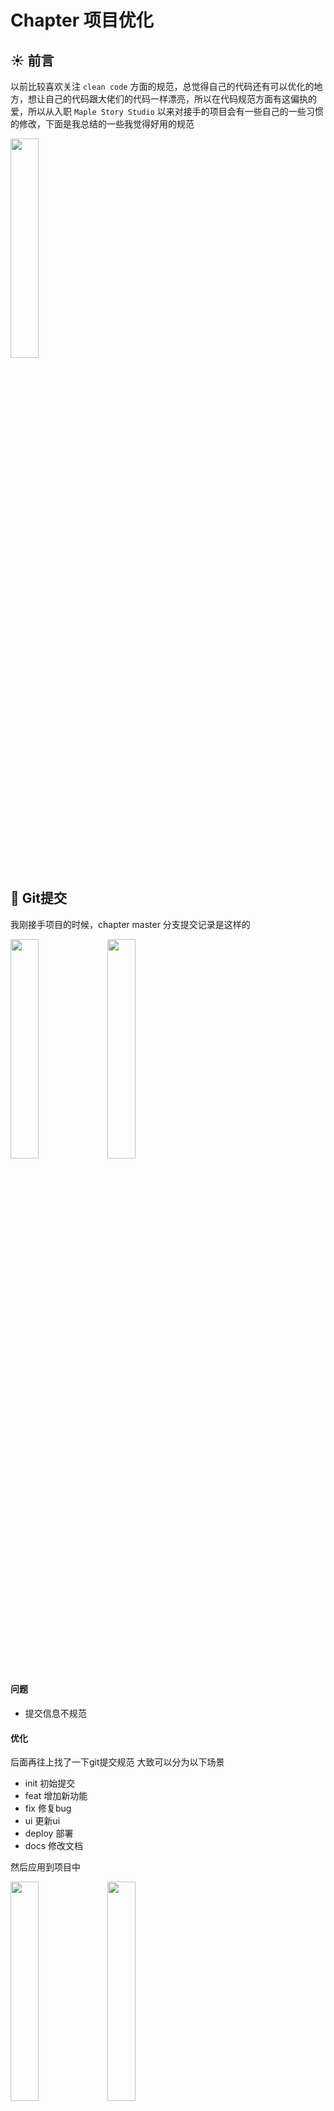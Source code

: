 # Chapter 项目优化

## ☀️ 前言

以前比较喜欢关注 `clean code` 方面的规范，总觉得自己的代码还有可以优化的地方，想让自己的代码跟大佬们的代码一样漂亮，所以在代码规范方面有这偏执的爱，所以从入职 `Maple Story Studio` 以来对接手的项目会有一些自己的一些习惯的修改，下面是我总结的一些我觉得好用的规范

<img class="zoom-custom-imgs  emoji" src="./images/emoji1.png" width="30%" >


## 🔗 Git提交

我刚接手项目的时候，chapter master 分支提交记录是这样的 

<img class="zoom-custom-imgs" src="./images/1.png" width="30%" >
<img class="zoom-custom-imgs" src="./images/2.png" width="30%">

#### 问题

- 提交信息不规范

#### 优化

后面再往上找了一下git提交规范 大致可以分为以下场景 

- init    初始提交
- feat    增加新功能
- fix     修复bug
- ui      更新ui
- deploy  部署
- docs    修改文档

然后应用到项目中

<img class="zoom-custom-imgs" src="./images/3.png" width="30%">
<img class="zoom-custom-imgs" src="./images/4.png" width="30%">


扩展: 

[commitizen + husky 规范git提交信息](https://juejin.cn/post/6844904025868271629#heading-3)

[前端工程化实践 - 多人开发分支管理、Git记录提交规范（二）](https://juejin.cn/post/6975811088818372615#heading-14)

[conventional commit types](https://github.com/commitizen/conventional-commit-types/blob/master/index.json)

## 📂 入口模块化

<img class="zoom-custom-imgs" src="./images/1.gif" width="30%" height="650px">

这是刚拿到项目 page 目录的文件夹，一共 90 个文件夹和 7个文件，再看看项目的导航

<img class="zoom-custom-imgs" src="./images/5.png" width="20%" >

一级导航算下来也只有 17 个，正常的话除去入口文件全局样式，一级目录文件夹应该也是 17 个，做到导航和文件夹对应

例如
```js
// |-- Mall                    // 商城配置  
// |   |-- Components          // 商城配置导航下公共组件  
// |   |-- GoodsImageManage    // 商品图片管理  
// |   |   |--Component        // 商品图片管理模块的组件  
// |   |   |--index.jsx        // 入口文件  
// |   |   |--index.less       // 入口文件样式  
```

比如原先的商城配置导航下，目录是这样的

<img class="zoom-custom-imgs" src="./images/6.png">

#### 问题

1. 命名并不见名知意
2. 同级导航下的菜单并没有统一维护，寻找起来比较麻烦
3. 文件内结构混乱，组件与入口并未完全

#### 优化

经过简单优化后的代码结构是这样的

<img class="zoom-custom-imgs" src="./images/7.png" >

扩展: 

[Vue风格指南](https://v2.cn.vuejs.org/v2/style-guide/#%E7%BB%84%E4%BB%B6%E6%96%87%E4%BB%B6%E5%BC%BA%E7%83%88%E6%8E%A8%E8%8D%90)


## ✍️ 接口模块化

以前的接口设计是这样的 

<img class="zoom-custom-imgs" src="./images/8.png">
<img class="zoom-custom-imgs" src="./images/9.png" width="60%">


#### 问题

1. 接口文件并没有对照一级导航或者二级导航
2. 没有入口文件统一，如果需要调用不同模块接口，需要多次导入  
3. 接口代码硬编码

#### 优化

<img class="zoom-custom-imgs" src="./images/10.png" width="30%">
<img class="zoom-custom-imgs" src="./images/11.png" width="30%">
<img class="zoom-custom-imgs" src="./images/12.png" width="30%">

1. 创建接口入口文件，根据一级导航区分不同模块接口，然后通过入口文件汇总导出，方便使用
2. 接口地址常量化，方便维护

```js
// 这样就可以直接从入口文件导入所需要的接口
import { A, B, C } from '@/services'

// 不做汇总的的话
import { A } from "@/services/module-A"
import { B } from "@/services/module-B"
import { C } from "@/services/module-C"
```

扩展：

[react work tag](https://github.com/facebook/react/blob/main/packages/react-reconciler/src/ReactWorkTags.js)

[react 元素类型的符号](https://github.com/facebook/react/blob/main/packages/shared/ReactSymbols.js)


## 👻代码细节

### 增-引入文件

有时候打开新的文件，里面的 import 就是一大坨，多的还有几十行，外部内部组件，库文件，绝对路径相对路径，样式等等都掺杂在一起，看着极其难受，作为处女座，洁癖这个特质毫不例外也带到了代码中，决心好好整理这一块

这是某弹窗表单组件代码，如下

<img class="zoom-custom-imgs" src="./images/13.png" width="40%">

#### 问题

1. 引入顺序混乱
2. 有的引用并没有使用，也没有提示

#### 优化

1. eslint 增加 `no-unused-vars` 规则检测引入未使用文件
2. 使用 `eslint-plugin-import` 插件，配置规则对引入文件排序分类

<img class="zoom-custom-imgs" src="./images/14.png" width="40%">

相关 .eslintrc.js 代码如下

```js
module.exports = {
  plugins: ['import'],
  rules: {
    'no-unused-vars': 2,
    'import/order': [
      2,
      {
        groups: ['builtin', 'external', 'internal', 'parent', 'sibling', 'index', 'unknown'],
        pathGroups: [
          {
            pattern: 'react*',
            group: 'builtin',
            position: 'before',
          },
          {
            pattern: '@/**',
            group: 'external',
            position: 'after',
          },
        ],
        pathGroupsExcludedImportTypes: ['react', '@ant-design', 'umi', '@/**'],
        'newlines-between': 'always',
      },
    ],
  },
};
```

扩展：

[eslint-plugin-import](https://github.com/import-js/eslint-plugin-import/blob/main/docs/rules/order.md)

[eslint-plugin-import 真香](https://juejin.cn/post/7101703726733361183)


舒服了


### 删-注释、不必要console

#### 注释

项目中通常会有大段大段以前逻辑实现的注释，可能是方便自己看以前的逻辑，也可能是防止产品经理需求反复横跳，秀你一脸，经常需求需求改着改着还是觉得上一个需求最好。虽然直接注释代码之后解注释很便捷，但是如果是做过的饿需求再次取消的话，一般很少会有在投入的现象。所以这里主要还是针对以前发布过的功能，现在由于种种原因不需要这个功能了，那么可以直接在代码中删除。

比如下面还是段功能逻辑代码

<img class="zoom-custom-imgs" src="./images/15.png" width="30%">

几千行代码，本来上下翻滚维护起来就比较麻烦了，中间还夹杂着几百行注释，完全是加重开发人员在开发维护时候心智负担。如果需要重新实现功能完全可以在 git 提交记录里面查看需要的代码

再就是一些没有意义的注释，比如

<img class="zoom-custom-imgs" src="./images/16.png" width="30%">
<img class="zoom-custom-imgs" src="./images/17.png" width="30%">
<img class="zoom-custom-imgs" src="./images/18.png" width="30%">

#### 引入文件或依赖

有很多引入的文件并没有使用，利用前面讲到的eslint规则，对没有使用的引入进行删除，还有就是错误引用或者已经注释的引用，比如

<img class="zoom-custom-imgs" src="./images/19.png" width="30%">
<img class="zoom-custom-imgs" src="./images/20.png" width="30%">
<img class="zoom-custom-imgs" src="./images/21.png" width="30%">

### 改-代码细节

#### 函数简化

下面表单提交的方法将近500行，显然这是一个 “屎山”，出现的问题如下图

<img class="zoom-custom-imgs" src="./images/22.png" width="30%">
<img class="zoom-custom-imgs" src="./images/23.png" width="30%">
<img class="zoom-custom-imgs" src="./images/24.png" width="30%">
<img class="zoom-custom-imgs" src="./images/25.png" width="30%">

优化思路：
1. 去除空字段用循环替代 `hard code`
2. 共同数据单独提练到一起
3. 针对不同活动类型做出的数据处理用喊出解耦出去，用函数替代

经过优化后代码结构是这样的：

<img class="zoom-custom-imgs" src="./images/26.png" width="30%">

#### 返回值

<img class="zoom-custom-imgs" src="./images/27.png" width="30%">
<img class="zoom-custom-imgs" src="./images/28.png" width="30%">
<img class="zoom-custom-imgs" src="./images/29.png" width="30%">
<img class="zoom-custom-imgs" src="./images/30.png" width="30%">
<img class="zoom-custom-imgs" src="./images/31.png" width="30%">
<img class="zoom-custom-imgs" src="./images/32.png" width="30%">

#### 策略模式

<img class="zoom-custom-imgs" src="./images/33.png" width="30%">
<img class="zoom-custom-imgs" src="./images/34.png" width="30%">
<img class="zoom-custom-imgs" src="./images/35.png" width="30%">
<img class="zoom-custom-imgs" src="./images/36.png" width="30%">

#### 条件判断

<img class="zoom-custom-imgs" src="./images/37.png" width="30%">
<img class="zoom-custom-imgs" src="./images/38.png" width="30%">
<img class="zoom-custom-imgs" src="./images/39.png" width="30%">

#### 组件封装

<img class="zoom-custom-imgs" src="./images/40.png" width="30%">
<img class="zoom-custom-imgs" src="./images/41.png" width="30%">
<img class="zoom-custom-imgs" src="./images/42.png" width="30%">

### 查

#### 接口调用

<img class="zoom-custom-imgs" src="./images/43.png" width="45%">
<img class="zoom-custom-imgs" src="./images/44.png" width="45%">

还有一些数组数据，是有接口返回的，不知道为什么有的代码是直接写死在前端的，导致新增一个类型的时候需要前端在去更新，这种情况直接取接口的就可以了

## 总结

- git提交
  - 详细的提交可以让自己和后续维护人员看清楚每次需求更改的模块
  - 可以使用 commitizen + husky 规范git提交信息
- 入口模块化
  - 统一格式-大驼峰格式
  - 模块一一对应，方便查找
  - 组件命名策略优化，排序查找更方便
- 接口模块化
  - 采用 index 入口文件归总模式，方便跨文件接口调用
  - 常量定义接口，方便后续维护
- 代码细节
  - 引入文件
    - 使用 eslint 内置规格和插件规范导入格式和顺序
    - 删除没有使用的导入
  - 删除不必要代码
    - 不重要注释
    - 以前功能注释
    - 重复代码
  - 代码简化
    - 函数逻辑简化（尽量做到工具函数为纯函数，逻辑函数一个只做一件事）
    - 返回值（提前 return、箭头函数单行逻辑直接 return、组件无逻辑代码直接简写 return 等）
    - 策略模式（多项重复配置采用对象、或者 map 映射）
    - 条件判断（善用数组方法、复杂条件单独定义，方便阅读和复用）
    - 组件封装（粒度、业务功能等方向考虑）
    - 避免重复的接口调用（减少资源浪费）

经过之前的一些优化，删除代码也有个2-3万行左右，打包速度快乐那么 4% 左右 😅

<img class="zoom-custom-imgs" src="./images/53.png" width="30%">
<img class="zoom-custom-imgs" src="./images/54.png" width="30%">
<img class="zoom-custom-imgs" src="./images/55.png" width="30%">


## 后续优化方向

#### 控制台报错

<img class="zoom-custom-imgs" src="./images/45.png" width="30%">
<img class="zoom-custom-imgs" src="./images/46.png" width="30%">
<img class="zoom-custom-imgs" src="./images/47.png" width="30%">

#### 浏览器打印

<img class="zoom-custom-imgs" src="./images/48.png" width="100%">

#### 大文件解耦

<img class="zoom-custom-imgs" src="./images/49.png" width="100%">

#### 类似组件抽象封装

<img class="zoom-custom-imgs" src="./images/50.png" width="30%">
<img class="zoom-custom-imgs" src="./images/51.png" width="30%">
<img class="zoom-custom-imgs" src="./images/52.png" width="30%">



<SideTitle :page="$page" />



